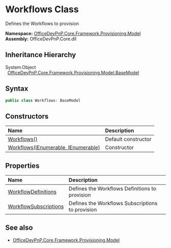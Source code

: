 # Workflows Class
 Defines the Workflows to provision   

**Namespace:** [OfficeDevPnP.Core.Framework.Provisioning.Model](OfficeDevPnP.Core.Framework.Provisioning.Model.md)  
**Assembly:** OfficeDevPnP.Core.dll  
## Inheritance Hierarchy
System.Object  
&ensp;[OfficeDevPnP.Core.Framework.Provisioning.Model.BaseModel](OfficeDevPnP.Core.Framework.Provisioning.Model.BaseModel.md)  
## Syntax
```C#
public class Workflows: BaseModel
```
## Constructors
|**Name**|**Description**|
|:-----|:-----|
| [Workflows()](OfficeDevPnP.Core.Framework.Provisioning.Model.Workflows.ctor1.md) | Default constructor 
| [Workflows(IEnumerable<WorkflowDefinition>, IEnumerable<WorkflowSubscription>)](OfficeDevPnP.Core.Framework.Provisioning.Model.Workflows.ctor2.md) | Constructor 
## Properties
|**Name**|**Description**|
|:-----|:-----|
| [WorkflowDefinitions](OfficeDevPnP.Core.Framework.Provisioning.Model.Workflows.WorkflowDefinitions.md) | Defines the Workflows Definitions to provision
| [WorkflowSubscriptions](OfficeDevPnP.Core.Framework.Provisioning.Model.Workflows.WorkflowSubscriptions.md) | Defines the Workflows Subscriptions to provision
## See also
- [OfficeDevPnP.Core.Framework.Provisioning.Model](OfficeDevPnP.Core.Framework.Provisioning.Model.md)
